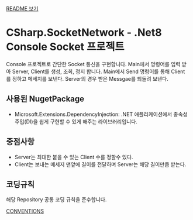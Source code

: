[README 보기](../README.md)

# CSharp.SocketNetwork - .Net8 Console Socket 프로젝트

Console 프로젝트로 간단한 Socket 통신을 구현합니다.
Main에서 명령어를 입력 받아 Server, Client를 생성, 조회, 정지 합니다. 
Main에서 Send 명령어를 통해 Client 를 정하고 메세지를 보낸다.
Server의 경우 받은 Messgae를 되돌려 보낸다. 

## 사용된 NugetPackage

- Microsoft.Extensions.DependencyInjection: .NET 애플리케이션에서 종속성 주입(DI)을 쉽게 구현할 수 있게 해주는 라이브러리입니다.

## 중점사항
- Server는 최대한 붙을 수 있는 Client 수를 정할수 있다.
- Client는 보내는 메세지 맨앞에 길이를 전달하며 Server는 해당 길이만큼 받는다. 

## 코딩규칙
해당 Repository 공통 코딩 규칙을 준수합니다.

[CONVENTIONS](CONVENTIONS.md)
